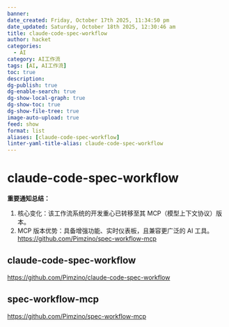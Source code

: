 ```yaml
---
banner:
date_created: Friday, October 17th 2025, 11:34:50 pm
date_updated: Saturday, October 18th 2025, 12:30:46 am
title: claude-code-spec-workflow
author: hacket
categories:
  - AI
category: AI工作流
tags: [AI, AI工作流]
toc: true
description:
dg-publish: true
dg-enable-search: true
dg-show-local-graph: true
dg-show-toc: true
dg-show-file-tree: true
image-auto-upload: true
feed: show
format: list
aliases: [claude-code-spec-workflow]
linter-yaml-title-alias: claude-code-spec-workflow
---
```


# claude-code-spec-workflow

**重要通知总结：**
1. 核心变化：该工作流系统的开发重心已转移至其 MCP（模型上下文协议）版本。
2. MCP 版本优势：具备增强功能、实时仪表板，且兼容更广泛的 AI 工具。
<https://github.com/Pimzino/spec-workflow-mcp>

## claude-code-spec-workflow

<https://github.com/Pimzino/claude-code-spec-workflow>

## spec-workflow-mcp

<https://github.com/Pimzino/spec-workflow-mcp>
